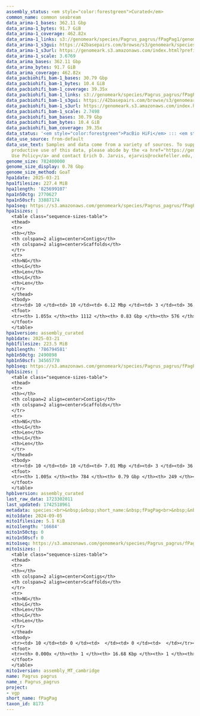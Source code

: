 ```yaml
---
assembly_status: <em style="color:forestgreen">Curated</em>
common_name: common seabream
data_arima-1_bases: 362.11 Gbp
data_arima-1_bytes: 91.7 GiB
data_arima-1_coverage: 462.82x
data_arima-1_links: s3://genomeark/species/Pagrus_pagrus/fPagPag1/genomic_data/arima/<br>
data_arima-1_s3gui: https://42basepairs.com/browse/s3/genomeark/species/Pagrus_pagrus/fPagPag1/genomic_data/arima/
data_arima-1_s3url: https://genomeark.s3.amazonaws.com/index.html?prefix=species/Pagrus_pagrus/fPagPag1/genomic_data/arima/
data_arima-1_scale: 3.6769
data_arima_bases: 362.11 Gbp
data_arima_bytes: 91.7 GiB
data_arima_coverage: 462.82x
data_pacbiohifi_bam-1_bases: 30.79 Gbp
data_pacbiohifi_bam-1_bytes: 10.4 GiB
data_pacbiohifi_bam-1_coverage: 39.35x
data_pacbiohifi_bam-1_links: s3://genomeark/species/Pagrus_pagrus/fPagPag1/genomic_data/pacbio_hifi/<br>
data_pacbiohifi_bam-1_s3gui: https://42basepairs.com/browse/s3/genomeark/species/Pagrus_pagrus/fPagPag1/genomic_data/pacbio_hifi/
data_pacbiohifi_bam-1_s3url: https://genomeark.s3.amazonaws.com/index.html?prefix=species/Pagrus_pagrus/fPagPag1/genomic_data/pacbio_hifi/
data_pacbiohifi_bam-1_scale: 2.7498
data_pacbiohifi_bam_bases: 30.79 Gbp
data_pacbiohifi_bam_bytes: 10.4 GiB
data_pacbiohifi_bam_coverage: 39.35x
data_status: '<em style="color:forestgreen">PacBio HiFi</em> ::: <em style="color:forestgreen">Arima</em>'
data_use_source: from-default
data_use_text: Samples and data come from a variety of sources. To support fair and
  productive use of this data, please abide by the <a href="https://genome10k.soe.ucsc.edu/data-use-policies/">Data
  Use Policy</a> and contact Erich D. Jarvis, ejarvis@rockefeller.edu, with any questions.
genome_size: 782400000
genome_size_display: 0.78 Gbp
genome_size_method: GoaT
hpa1date: 2025-03-21
hpa1filesize: 227.4 MiB
hpa1length: '825699107'
hpa1n50ctg: 2770627
hpa1n50scf: 33887174
hpa1seq: https://s3.amazonaws.com/genomeark/species/Pagrus_pagrus/fPagPag1/assembly_curated/fPagPag1.hap1.cur.20250321.fasta.gz
hpa1sizes: |
  <table class="sequence-sizes-table">
  <thead>
  <tr>
  <th></th>
  <th colspan=2 align=center>Contigs</th>
  <th colspan=2 align=center>Scaffolds</th>
  </tr>
  <tr>
  <th>NG</th>
  <th>LG</th>
  <th>Len</th>
  <th>LG</th>
  <th>Len</th>
  </tr>
  </thead>
  <tbody>
  <tr><td> 10 </td><td> 10 </td><td> 6.12 Mbp </td><td> 3 </td><td> 36.89 Mbp </td></tr><tr><td> 20 </td><td> 25 </td><td> 4.56 Mbp </td><td> 5 </td><td> 36.05 Mbp </td></tr><tr><td> 30 </td><td> 43 </td><td> 3.89 Mbp </td><td> 7 </td><td> 35.47 Mbp </td></tr><tr><td> 40 </td><td> 66 </td><td> 3.22 Mbp </td><td> 9 </td><td> 34.73 Mbp </td></tr><tr style="background-color:#cccccc;"><td> 50 </td><td> 92 </td><td style="background-color:#88ff88;"> 2.77 Mbp </td><td> 11 </td><td style="background-color:#88ff88;"> 33.89 Mbp </td></tr><tr><td> 60 </td><td> 124 </td><td> 2.22 Mbp </td><td> 14 </td><td> 31.52 Mbp </td></tr><tr><td> 70 </td><td> 164 </td><td> 1.67 Mbp </td><td> 16 </td><td> 30.10 Mbp </td></tr><tr><td> 80 </td><td> 220 </td><td> 1.14 Mbp </td><td> 19 </td><td> 29.20 Mbp </td></tr><tr><td> 90 </td><td> 308 </td><td> 0.63 Mbp </td><td> 22 </td><td> 25.19 Mbp </td></tr><tr><td> 100 </td><td> 524 </td><td> 200.76 Kbp </td><td> 60 </td><td> 357.00 Kbp </td></tr></tbody>
  <tfoot>
  <tr><th> 1.055x </th><th> 1112 </th><th> 0.83 Gbp </th><th> 576 </th><th> 0.83 Gbp </th></tr>
  </tfoot>
  </table>
hpa1version: assembly_curated
hpb1date: 2025-03-21
hpb1filesize: 223.5 MiB
hpb1length: '786794581'
hpb1n50ctg: 2490898
hpb1n50scf: 34565770
hpb1seq: https://s3.amazonaws.com/genomeark/species/Pagrus_pagrus/fPagPag1/assembly_curated/fPagPag1.hap2.cur.20250321.fasta.gz
hpb1sizes: |
  <table class="sequence-sizes-table">
  <thead>
  <tr>
  <th></th>
  <th colspan=2 align=center>Contigs</th>
  <th colspan=2 align=center>Scaffolds</th>
  </tr>
  <tr>
  <th>NG</th>
  <th>LG</th>
  <th>Len</th>
  <th>LG</th>
  <th>Len</th>
  </tr>
  </thead>
  <tbody>
  <tr><td> 10 </td><td> 10 </td><td> 7.01 Mbp </td><td> 3 </td><td> 36.84 Mbp </td></tr><tr><td> 20 </td><td> 24 </td><td> 4.74 Mbp </td><td> 5 </td><td> 35.79 Mbp </td></tr><tr><td> 30 </td><td> 43 </td><td> 3.74 Mbp </td><td> 7 </td><td> 34.69 Mbp </td></tr><tr><td> 40 </td><td> 66 </td><td> 3.21 Mbp </td><td> 9 </td><td> 34.64 Mbp </td></tr><tr style="background-color:#cccccc;"><td> 50 </td><td> 93 </td><td style="background-color:#88ff88;"> 2.49 Mbp </td><td> 11 </td><td style="background-color:#88ff88;"> 34.57 Mbp </td></tr><tr><td> 60 </td><td> 127 </td><td> 2.13 Mbp </td><td> 14 </td><td> 31.64 Mbp </td></tr><tr><td> 70 </td><td> 170 </td><td> 1.59 Mbp </td><td> 16 </td><td> 29.96 Mbp </td></tr><tr><td> 80 </td><td> 228 </td><td> 1.15 Mbp </td><td> 19 </td><td> 28.90 Mbp </td></tr><tr><td> 90 </td><td> 317 </td><td> 0.61 Mbp </td><td> 22 </td><td> 25.37 Mbp </td></tr><tr><td> 100 </td><td> 640 </td><td> 62.55 Kbp </td><td> 118 </td><td> 80.00 Kbp </td></tr></tbody>
  <tfoot>
  <tr><th> 1.005x </th><th> 784 </th><th> 0.79 Gbp </th><th> 249 </th><th> 0.79 Gbp </th></tr>
  </tfoot>
  </table>
hpb1version: assembly_curated
last_raw_data: 1723302011
last_updated: 1742518961
metadata: species:<br>&nbsp;&nbsp;short_name:&nbsp;fPagPag<br>&nbsp;&nbsp;name:&nbsp;Pagrus&nbsp;pagrus<br>&nbsp;&nbsp;taxon_id:&nbsp;8173<br>&nbsp;&nbsp;common_name:&nbsp;common&nbsp;seabream<br>&nbsp;&nbsp;order:<br>&nbsp;&nbsp;&nbsp;&nbsp;name:&nbsp;Perciformes<br>&nbsp;&nbsp;family:<br>&nbsp;&nbsp;&nbsp;&nbsp;name:&nbsp;Sparidae<br>&nbsp;&nbsp;individuals:<br>&nbsp;&nbsp;&nbsp;&nbsp;-&nbsp;short_name:&nbsp;fPagPag1<br>&nbsp;&nbsp;&nbsp;&nbsp;&nbsp;&nbsp;biosample_id:&nbsp;SAMEA110450108<br>&nbsp;&nbsp;&nbsp;&nbsp;&nbsp;&nbsp;sex:<br>&nbsp;&nbsp;genome_size:&nbsp;782400000<br>&nbsp;&nbsp;genome_size_method:&nbsp;GoaT<br>&nbsp;&nbsp;project:&nbsp;[&nbsp;vgp&nbsp;]<br>
mito1date: 2024-09-05
mito1filesize: 5.1 KiB
mito1length: '16684'
mito1n50ctg: 0
mito1n50scf: 0
mito1seq: https://s3.amazonaws.com/genomeark/species/Pagrus_pagrus/fPagPag1/assembly_MT_cambridge/fPagPag1.MT.20240905.fasta.gz
mito1sizes: |
  <table class="sequence-sizes-table">
  <thead>
  <tr>
  <th></th>
  <th colspan=2 align=center>Contigs</th>
  <th colspan=2 align=center>Scaffolds</th>
  </tr>
  <tr>
  <th>NG</th>
  <th>LG</th>
  <th>Len</th>
  <th>LG</th>
  <th>Len</th>
  </tr>
  </thead>
  <tbody>
  <tr><td> 10 </td><td> 0 </td><td>  </td><td> 0 </td><td>  </td></tr><tr><td> 20 </td><td> 0 </td><td>  </td><td> 0 </td><td>  </td></tr><tr><td> 30 </td><td> 0 </td><td>  </td><td> 0 </td><td>  </td></tr><tr><td> 40 </td><td> 0 </td><td>  </td><td> 0 </td><td>  </td></tr><tr style="background-color:#cccccc;"><td> 50 </td><td> 0 </td><td style="background-color:#ff8888;">  </td><td> 0 </td><td style="background-color:#ff8888;">  </td></tr><tr><td> 60 </td><td> 0 </td><td>  </td><td> 0 </td><td>  </td></tr><tr><td> 70 </td><td> 0 </td><td>  </td><td> 0 </td><td>  </td></tr><tr><td> 80 </td><td> 0 </td><td>  </td><td> 0 </td><td>  </td></tr><tr><td> 90 </td><td> 0 </td><td>  </td><td> 0 </td><td>  </td></tr><tr><td> 100 </td><td> 0 </td><td>  </td><td> 0 </td><td>  </td></tr></tbody>
  <tfoot>
  <tr><th> 0.000x </th><th> 1 </th><th> 16.68 Kbp </th><th> 1 </th><th> 16.68 Kbp </th></tr>
  </tfoot>
  </table>
mito1version: assembly_MT_cambridge
name: Pagrus pagrus
name_: Pagrus_pagrus
project:
- vgp
short_name: fPagPag
taxon_id: 8173
---
```


